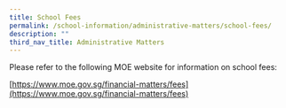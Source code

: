 ```yaml
---
title: School Fees
permalink: /school-information/administrative-matters/school-fees/
description: ""
third_nav_title: Administrative Matters
---
```

Please refer to the following MOE website for information on school fees:

[https://www.moe.gov.sg/financial-matters/fees](https://www.moe.gov.sg/financial-matters/fees)
